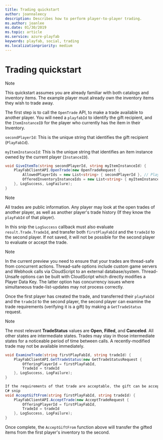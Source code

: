```yaml
---
title: Trading quickstart
author: joannaleecy
description: Describes how to perform player-to-player trading.
ms.author: joanlee
ms.date: 01/30/2019
ms.topic: article
ms.service: azure-playfab
keywords: playfab, social, trading
ms.localizationpriority: medium
---
```


# Trading quickstart

> [!NOTE]
> This quickstart assumes you are already familiar with both catalogs and inventory items. The example player must already own the inventory items they wish to trade away.

The first step is to call the `OpenTrade` API, to make a trade available to another player. You will need a `playfabId` to identify the gift recipient, and the `ItemInstanceID` for the player who currently has the item in their Inventory.
  
`secondPlayerId`: This is the unique string that identifies the gift recipient (`PlayFabId`).

`myItemInstanceId`: This is the unique string that identifies an item instance owned by the current player (`InstanceID`).

```csharp
void GiveItemTo(string secondPlayerId, string myItemInstanceId) {
    PlayFabClientAPI.OpenTrade(new OpenTradeRequest {
        AllowedPlayerIds = new List<string> { secondPlayerId }, // PlayFab ID for the friend who will receive your gift
        OfferedInventoryInstanceIds = new List<string> { myItemInstanceId } // The item instanceId fetched from GetUserInventory()
    }, LogSuccess, LogFailure);
}
```

> [!NOTE]
> All trades are public information. Any player may look at the open trades of another player, as well as another player's trade history (If they know the `playFabId` of that player).

In this snip the `LogSuccess` callback must also evaluate `result.Trade.TradeId`, and transfer both `firstPlayFabId` and the `tradeId` to the second player. If not saved, it will not be possible for the second player to evaluate or accept the trade.
  
> [!NOTE]
> In the current preview you need to ensure that your trades are thread-safe from concurrent actions. Thread-safe options include custom game servers and Webhook calls via CloudScript to an external database/system. Thread-Unsafe options can be built with CloudScript which directly modifies a Player Data Key. The latter option has concurrency issues where simultaneous trade-list-updates may not process correctly.

Once the first player has created the trade, and transferred their `playFabId` and the `tradeId` to the second player, the second player can examine the trade requirements (verifying it is a gift) by making a `GetTradeStatus` request.

> [!NOTE]
> The most relevant **TradeStatus** values are **Open**, **Filled**, and **Canceled**. All other states are intermediate states. Trades may stay in those intermediate states for a noticeable period of time between calls. A recently-modified trade may not be available immediately.

```csharp
void ExamineTrade(string firstPlayFabId, string tradeId) {
    PlayFabClientAPI.GetTradeStatus(new GetTradeStatusRequest {
        OfferingPlayerId = firstPlayFabId,
        TradeId = tradeId
    }, LogSuccess, LogFailure);
}

If the requirements of that trade are acceptable, the gift can be accepted using AcceptTrade
C# snip
void AcceptGiftFrom(string firstPlayFabId, string tradeId) {
    PlayFabClientAPI.AcceptTrade(new AcceptTradeRequest {
        OfferingPlayerId = firstPlayFabId,
        TradeId = tradeId
    }, LogSuccess, LogFailure);
}
```

Once complete, the `AcceptGiftFrom` function above will transfer the gifted items from the first player's inventory to the second.
